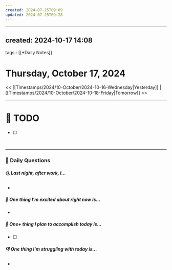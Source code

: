 ```yaml
---
created: 2024-07-25T09:09
updated: 2024-07-25T09:28
---
```

---
created: 2024-10-17 14:08
---
tags:: [[+Daily Notes]]

# Thursday, October 17, 2024

<< [[Timestamps/2024/10-October/2024-10-16-Wednesday|Yesterday]] | [[Timestamps/2024/10-October/2024-10-18-Friday|Tomorrow]] >>

---
# 📝 TODO
- [ ] 
<br>


---
### 📅 Daily Questions
##### 🌜 Last night, after work, I...
- 

##### 🙌 One thing I'm excited about right now is...
- 

##### 🚀 One+ thing I plan to accomplish today is...
- [ ] 

##### 👎 One thing I'm struggling with today is...
- 

